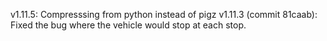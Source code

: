 v1.11.5: Compresssing from python instead of pigz
v1.11.3 (commit 81caab): Fixed the bug where the vehicle would stop at each stop.
